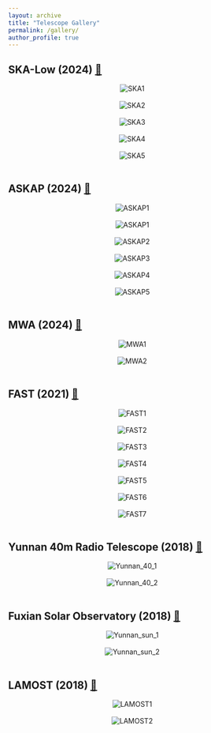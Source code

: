 ```yaml
---
layout: archive
title: "Telescope Gallery"
permalink: /gallery/
author_profile: true
---
```



## SKA-Low (2024) [📍](https://www.google.com/maps/place/26°51'18.0%22S+116°43'48.0%22E/@-26.8549797,116.7299991,918m/data=!3m1!1e3!4m4!3m3!8m2!3d-26.855!4d116.73?entry=ttu&g_ep=EgoyMDI0MTAwOS4wIKXMDSoASAFQAw%3D%3D)

<div style="text-align: center;">
    <img src="https://xianghancui.github.io/images/photos/SKA1.jpeg" alt="SKA1" style="zoom: 100%;" />
</div>
<br>

<div style="text-align: center;">
    <img src="https://xianghancui.github.io/images/photos/SKA2.jpeg" alt="SKA2" style="zoom: 100%;" />
</div>

<br>

<div style="text-align: center;">
    <img src="https://xianghancui.github.io/images/photos/SKA3.jpeg" alt="SKA3" style="zoom: 100%;" />
</div>

<br>

<div style="text-align: center;">
    <img src="https://xianghancui.github.io/images/photos/SKA4.jpeg" alt="SKA4" style="zoom: 100%;" />
</div>

<br>

<div style="text-align: center;">
    <img src="https://xianghancui.github.io/images/photos/SKA5.jpeg" alt="SKA5" style="zoom: 100%;" />
</div>
<br>


## ASKAP  (2024) [📍](https://www.google.com/maps/place/Australian+SKA+Pathfinder+Telescope/@-26.6981939,116.627297,1006m/data=!3m1!1e3!4m6!3m5!1s0x2bc2541a91ad5969:0xb88854399e851933!8m2!3d-26.6969812!4d116.6310633!16s%2Fm%2F09k66x7?entry=ttu&g_ep=EgoyMDI0MTAwOS4wIKXMDSoASAFQAw%3D%3D)

<div style="text-align: center;">
    <img src="https://xianghancui.github.io/images/photos/ASKAP1.jpeg" alt="ASKAP1" style="zoom: 100%;" />
</div>

<br>

<div style="text-align: center;">
    <img src="https://xianghancui.github.io/images/photos/ASKAP1.jpeg" alt="ASKAP1" style="zoom: 100%;" />
</div>

<br>

<div style="text-align: center;">
    <img src="https://xianghancui.github.io/images/photos/ASKAP2.jpeg" alt="ASKAP2" style="zoom: 100%;" />
</div>

<br>

<div style="text-align: center;">
    <img src="https://xianghancui.github.io/images/photos/ASKAP3.jpeg" alt="ASKAP3" style="zoom: 100%;" />
</div>

<br>

<div style="text-align: center;">
    <img src="https://xianghancui.github.io/images/photos/ASKAP4.jpeg" alt="ASKAP4" style="zoom: 100%;" />
</div>
<br>

<div style="text-align: center;">
    <img src="https://xianghancui.github.io/images/photos/ASKAP5.jpeg" alt="ASKAP5" style="zoom: 100%;" />
</div>

<br>

## MWA (2024) [📍](https://www.google.com/maps/place/Australian+SKA+Pathfinder+Telescope/@-26.7098129,116.6783757,3501m/data=!3m1!1e3!4m6!3m5!1s0x2bc2541a91ad5969:0xb88854399e851933!8m2!3d-26.6969812!4d116.6310633!16s%2Fm%2F09k66x7?hl=zh-cn&entry=ttu&g_ep=EgoyMDI0MTAwOS4wIKXMDSoASAFQAw%3D%3D)

<div style="text-align: center;">
    <img src="https://xianghancui.github.io/images/photos/MWA1.jpeg" alt="MWA1" style="zoom: 100%;" />
</div>

<br>

<div style="text-align: center;">
    <img src="https://xianghancui.github.io/images/photos/MWA2.jpeg" alt="MWA2" style="zoom: 100%;" />
</div>
 <br>

## FAST (2021) [📍](https://www.google.com/maps/place/Fast+Telescope/@25.6529288,106.847982,2641m/data=!3m1!1e3!4m6!3m5!1s0x36b893af0427c50d:0xe848f44ca5aebbbf!8m2!3d25.6528739!4d106.8565533!16s%2Fg%2F11h_72kw5g?entry=ttu&g_ep=EgoyMDI0MTAwOS4wIKXMDSoASAFQAw%3D%3D)

<div style="text-align: center;">
    <img src="https://xianghancui.github.io/images/photos/FAST1.jpeg" alt="FAST1" style="zoom: 100%;" />
</div>


<br>

<div style="text-align: center;">
    <img src="https://xianghancui.github.io/images/photos/FAST2.jpeg" alt="FAST2" style="zoom: 100%;" />
</div>


<br>

<div style="text-align: center;">
    <img src="https://xianghancui.github.io/images/photos/FAST3.jpeg" alt="FAST3" style="zoom: 100%;" />
</div>


<br>

<div style="text-align: center;">
    <img src="https://xianghancui.github.io/images/photos/FAST4.jpeg" alt="FAST4" style="zoom: 100%;" />
</div>


<br>

<div style="text-align: center;">
    <img src="https://xianghancui.github.io/images/photos/FAST5.jpeg" alt="FAST5" style="zoom: 100%;" />
</div>


<br>

<div style="text-align: center;">
    <img src="https://xianghancui.github.io/images/photos/FAST6.jpeg" alt="FAST6" style="zoom: 100%;" />
</div>


<br>

<div style="text-align: center;">
    <img src="https://xianghancui.github.io/images/photos/FAST7.jpeg" alt="FAST7" style="zoom: 100%;" />
</div>

<br>

## Yunnan 40m Radio Telescope (2018) [📍](https://www.google.com/maps/place/中国科学院云南天文台/@25.0222348,102.7864346,907m/data=!3m1!1e3!4m10!1m2!2m1!1zWXVubmFuLCDkuK3lm73pmYTov5HnmoRvYnNlcnZhdG9yeQ!3m6!1s0x36d080b0eb5812cf:0xed6ec9ff848549cb!8m2!3d25.022235!4d102.79002!15sCiJZdW5uYW4sIOS4reWbvemZhOi_keeahG9ic2VydmF0b3J5kgELcGxhbmV0YXJpdW3gAQA!16s%2Fm%2F04y7033?hl=zh-cn&entry=ttu&g_ep=EgoyMDI0MTAwOS4wIKXMDSoASAFQAw%3D%3D)

<div style="text-align: center;">
    <img src="https://xianghancui.github.io/images/photos/yunnan401.jpeg" alt="Yunnan_40_1" style="zoom: 100%;" />
</div>

<br>

<div style="text-align: center;">
    <img src="https://xianghancui.github.io/images/photos/yunnan402.jpeg" alt="Yunnan_40_2" style="zoom: 100%;" />
</div>

<br>

## Fuxian Solar Observatory (2018) [📍](https://www.google.com/maps/place/24°34'47.9%22N+102°57'01.9%22E/@24.579958,102.950526,910m/data=!3m2!1e3!4b1!4m4!3m3!8m2!3d24.579958!4d102.950526?entry=ttu&g_ep=EgoyMDI0MTAwOS4wIKXMDSoASAFQAw%3D%3D)

<div style="text-align: center;">
    <img src="https://xianghancui.github.io/images/photos/yunnansun1.jpeg" alt="Yunnan_sun_1" style="zoom: 100%;" />
</div>

<br>

<div style="text-align: center;">
    <img src="https://xianghancui.github.io/images/photos/yunnansun2.jpeg" alt="Yunnan_sun_2" style="zoom: 100%;" />
</div>

<br>

## LAMOST (2018) [📍](https://www.google.com/maps/place/国家天文台兴隆站/@40.3944937,117.5745746,1251m/data=!3m1!1e3!4m10!1m2!2m1!1z5Lit5Zu95rKz5YyX55yB5om_5b635biC5YW06ZqG6ZmE6L-R55qE5aSp5paH5Y-w!3m6!1s0x35f474e30da1f9e3:0x65113ca8a208a179!8m2!3d40.395805!4d117.582509!15sCjDkuK3lm73msrPljJfnnIHmib_lvrfluILlhbTpmobpmYTov5HnmoTlpKnmloflj7DgAQA!16s%2Fg%2F1tfpg_kq?entry=ttu&g_ep=EgoyMDI0MTAwOS4wIKXMDSoASAFQAw%3D%3D)

<div style="text-align: center;">
    <img src="https://xianghancui.github.io/images/photos/LAMOST1.jpeg" alt="LAMOST1" style="zoom: 100%;" />
</div>

<br>

<div style="text-align: center;">
    <img src="https://xianghancui.github.io/images/photos/LAMOST2.jpeg" alt="LAMOST2" style="zoom: 100%;" />
</div>
